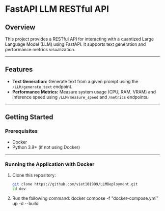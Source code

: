 # FastAPI LLM RESTful API

## Overview
This project provides a RESTful API for interacting with a quantized Large Language Model (LLM) using FastAPI. It supports text generation and performance metrics visualization.

---

## Features
- **Text Generation:** Generate text from a given prompt using the `/LLM/generate_text` endpoint.
- **Performance Metrics:** Measure system usage (CPU, RAM, VRAM) and inference speed using `/LLM/measure_speed` and `/metrics` endpoints.

---

## Getting Started

### Prerequisites
- Docker
- Python 3.9+ (if not using Docker)

---

### Running the Application with Docker
1. Clone this repository:
   ```bash
   git clone https://github.com/viet101999/LLMDeployment.git
   cd dev

2. Run the following command:
   docker compose -f "docker-compose.yml" up -d --build